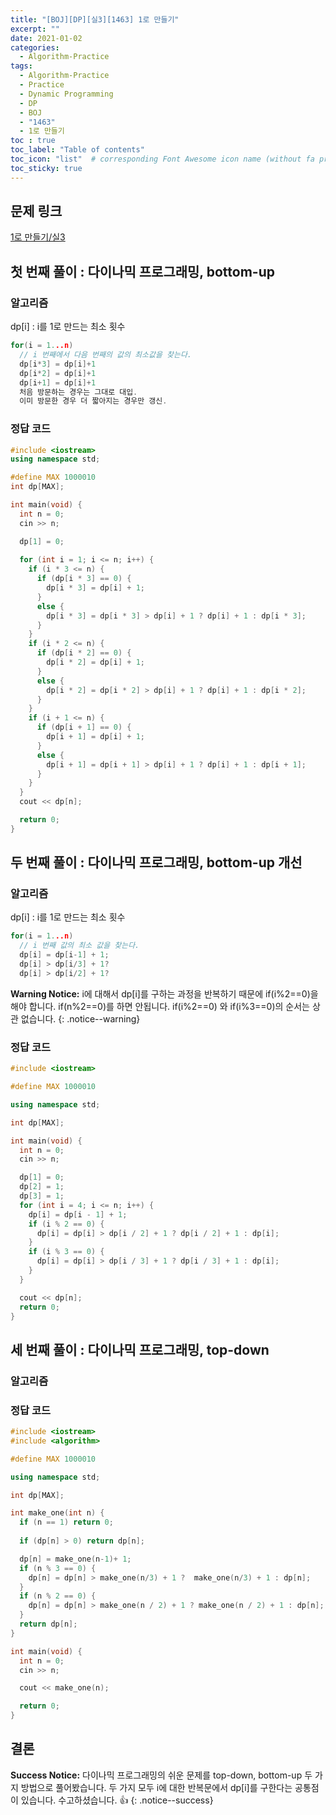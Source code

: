 ```yaml
---
title: "[BOJ][DP][실3][1463] 1로 만들기"
excerpt: ""
date: 2021-01-02
categories:
  - Algorithm-Practice
tags:
  - Algorithm-Practice
  - Practice
  - Dynamic Programming
  - DP
  - BOJ
  - "1463"
  - 1로 만들기
toc : true
toc_label: "Table of contents"
toc_icon: "list"  # corresponding Font Awesome icon name (without fa prefix)
toc_sticky: true
---
```


## 문제 링크

[1로 만들기/실3](https://www.acmicpc.net/problem/1463)  

## 첫 번째 풀이 : 다이나믹 프로그래밍, bottom-up

### 알고리즘

dp[i] : i를 1로 만드는 최소 횟수  

```cpp
for(i = 1...n)
  // i 번째에서 다음 번째의 값의 최소값을 찾는다.
  dp[i*3] = dp[i]+1
  dp[i*2] = dp[i]+1
  dp[i+1] = dp[i]+1
  처음 방문하는 경우는 그대로 대입.
  이미 방문한 경우 더 짧아지는 경우만 갱신.
```

### 정답 코드

```cpp
#include <iostream>
using namespace std;

#define MAX 1000010
int dp[MAX];

int main(void) {
  int n = 0;
  cin >> n;

  dp[1] = 0;
  
  for (int i = 1; i <= n; i++) {
    if (i * 3 <= n) {
      if (dp[i * 3] == 0) {
        dp[i * 3] = dp[i] + 1;
      }
      else {
        dp[i * 3] = dp[i * 3] > dp[i] + 1 ? dp[i] + 1 : dp[i * 3];
      }
    }
    if (i * 2 <= n) {
      if (dp[i * 2] == 0) {
        dp[i * 2] = dp[i] + 1;
      }
      else {
        dp[i * 2] = dp[i * 2] > dp[i] + 1 ? dp[i] + 1 : dp[i * 2];
      }
    }
    if (i + 1 <= n) {
      if (dp[i + 1] == 0) {
        dp[i + 1] = dp[i] + 1;
      }
      else {
        dp[i + 1] = dp[i + 1] > dp[i] + 1 ? dp[i] + 1 : dp[i + 1];
      }
    }
  }
  cout << dp[n];

  return 0;
}
```
## 두 번째 풀이 : 다이나믹 프로그래밍, bottom-up 개선

### 알고리즘

dp[i] : i를 1로 만드는 최소 횟수  

```cpp
for(i = 1...n)
  // i 번째 값의 최소 값을 찾는다.
  dp[i] = dp[i-1] + 1;
  dp[i] > dp[i/3] + 1?
  dp[i] > dp[i/2] + 1?
```

**Warning Notice:**
i에 대해서 dp[i]를 구하는 과정을 반복하기 때문에 if(i%2==0)을 해야 합니다. if(n%2==0)를 하면 안됩니다. if(i%2==0) 와 if(i%3==0)의 순서는 상관 없습니다. 
{: .notice--warning}

### 정답 코드

```cpp
#include <iostream>

#define MAX 1000010

using namespace std;

int dp[MAX];

int main(void) {
  int n = 0;
  cin >> n;

  dp[1] = 0;
  dp[2] = 1;
  dp[3] = 1;
  for (int i = 4; i <= n; i++) {
    dp[i] = dp[i - 1] + 1;
    if (i % 2 == 0) {
      dp[i] = dp[i] > dp[i / 2] + 1 ? dp[i / 2] + 1 : dp[i];
    }
    if (i % 3 == 0) {
      dp[i] = dp[i] > dp[i / 3] + 1 ? dp[i / 3] + 1 : dp[i];
    }
  }

  cout << dp[n];
  return 0;
}
```

## 세 번째 풀이 : 다이나믹 프로그래밍, top-down

### 알고리즘

### 정답 코드

```cpp
#include <iostream>
#include <algorithm>

#define MAX 1000010

using namespace std;

int dp[MAX];

int make_one(int n) {
  if (n == 1) return 0;
  
  if (dp[n] > 0) return dp[n];

  dp[n] = make_one(n-1)+ 1;
  if (n % 3 == 0) {
    dp[n] = dp[n] > make_one(n/3) + 1 ?  make_one(n/3) + 1 : dp[n];
  }
  if (n % 2 == 0) {
    dp[n] = dp[n] > make_one(n / 2) + 1 ? make_one(n / 2) + 1 : dp[n];
  }
  return dp[n];
}

int main(void) {
  int n = 0;
  cin >> n;

  cout << make_one(n);

  return 0;
}
```

## 결론

**Success Notice:**
다이나믹 프로그래밍의 쉬운 문제를 top-down, bottom-up 두 가지 방법으로 풀어봤습니다. 두 가지 모두 i에 대한 반복문에서 dp[i]를 구한다는 공통점이 있습니다. 수고하셨습니다. :+1:
{: .notice--success}
 